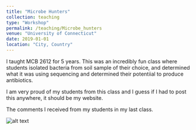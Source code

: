 ```yaml
---
title: "Microbe Hunters"
collection: teaching
type: "Workshop"
permalink: /teaching/Microbe_hunters
venue: "University of Connecticut"
date: 2019-01-01
location: "City, Country"
---
```


I taught MCB 2612 for 5 years. This was an incredibly fun class where students isolated bacteria from soil sample of their choice, and determined what it was using sequencing and determined their potentiial to produce antibiotics. 

I am very proud of my students from this class and I guess if I had to post this anywhere, it should be my website.

The comments I received from my students in my last class.

![alt text](https://github.com/nidhivijayan/nidhivijayan.github.io/images/comments_mcb2612.png)
